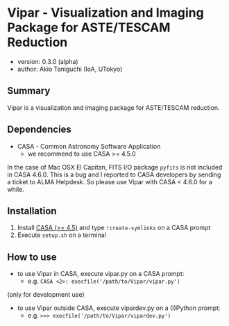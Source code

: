 # Vipar - Visualization and Imaging Package for ASTE/TESCAM Reduction

+ version: 0.3.0 (alpha)
+ author: Akio Taniguchi (IoA, UTokyo)

## Summary

Vipar is a visualization and imaging package for ASTE/TESCAM reduction.

## Dependencies

+ CASA - Common Astronomy Software Application
    - we recommend to use CASA >= 4.5.0

In the case of Mac OSX El Capitan, FITS I/O package `pyfits` is not included in CASA 4.6.0.
This is a bug and I reported to CASA developers by sending a ticket to ALMA Helpdesk.
So please use Vipar with CASA < 4.6.0 for a while.

## Installation

1. Install [CASA (>= 4.5)][casa] and type `!create-symlinks` on a CASA prompt
1. Execute `setup.sh` on a terminal

## How to use

+ to use Vipar in CASA, execute vipar.py on a CASA prompt:
    - e.g. `CASA <2>: execfile('/path/to/Vipar/vipar.py')`

(only for development use)

+ to use Vipar outside CASA, execute vipardev.py on a (I)Python prompt:
    - e.g. `>>> execfile('/path/to/Vipar/vipardev.py')`

[casa]: https://casa.nrao.edu/casa_obtaining.shtml
